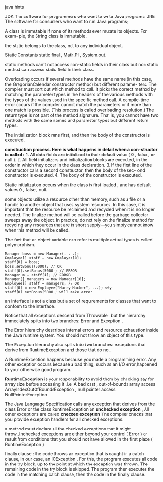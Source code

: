 java hints

JDK The software for programmers who want to write Java programs;
JRE The software for consumers who want to run Java programs;

A class is immutable if none of its methods ever mutate its objects. For exam-
ple, the String class is immutable.

the static belongs to the class, not to any individual object.

Static Constants static final , Math.PI , System.out.

static methods can't not access non-static fields in their class but non static method can access static field in their class.

Overloading occurs if several methods have the
same name (in this case, the GregorianCalendar constructor method) but different parame-
ters. The compiler must sort out which method to call. It picks the correct method by
matching the parameter types in the headers of the various methods with the types of
the values used in the specific method call. A compile-time error occurs if the compiler
cannot match the parameters or if more than one match is possible. (This process is
called overloading resolution.)
The return type is not part of the method signature. That is, you cannot have two methods
with the same names and parameter types but different return types.

The initialization block runs first, and
then the body of the constructor is executed.

**construction process. Here is what happens in detail when a con-structor is called :**
	1. All data fields are initialized to their default value ( 0 , false , or null ).
	2. All field initializers and initialization blocks are executed, in the order in which they
	occur in the class declaration.
	3. If the first line of the constructor calls a second constructor, then the body of the sec-
	ond constructor is executed.
	4. The body of the constructor is executed.

Static initialization occurs when the class is first loaded , and has default values 0 , false , null.


some objects utilize a resource other than memory, such as a file or a handle
to another object that uses system resources. In this case, it is important that the resource
be reclaimed and recycled when it is no longer needed.
The finalize method will be called before the
garbage collector sweeps away the object. In practice, do not rely on the finalize method for
recycling any resources that are in short supply—you simply cannot know when this
method will be called.

The fact that an object variable can refer to multiple actual types is called polymorphism.

```
Manager boss = new Manager(. . .);
Employee[] staff = new Employee[3];
staff[0] = boss;
boss.setBonus(5000); // OK
staff[0].setBonus(5000); // ERROR
Manager m = staff[i]; // ERROR
Manager[] managers = new Manager[10];
Employee[] staff = managers; // OK
staff[0] = new Employee("Harry Hacker", ...); why staff[0].setBonus(5000); will make error
```
an interface is not a class but a set of requirements for classes that want to conform to the interface.


Notice that all exceptions descend from Throwable , but the hierarchy immediately splits
into two branches: Error and Exception .

The Error hierarchy describes internal errors and resource exhaustion inside the Java
runtime system. You should not throw an object of this type.

The Exception hierarchy also splits into two branches: exceptions that derive from RuntimeException and those that do not.

A RuntimeException happens because you made a programming error. Any other exception occurs because a bad thing, such as an I/O error,happened to your otherwise good program.

**RuntimeException** is your responability to avoid them by checking say for array size before accessing it .i.e. A bad cast , out-of-bounds array access ArrayIndexOutOfBoundsException , null pointer access NullPointerException.

The Java Language Specification calls any exception that derives from the class Error or the class RuntimeException an **unchecked exception** , All other exceptions are called **checked exception** The compiler checks that you provide exception handlers for all checked exceptions.

a method must declare all the checked exceptions that it might throw.Unchecked exceptions are either beyond your control ( Error ) or result from conditions that you should not have allowed in the first place ( RuntimeException )

finally clause : the code throws an exception that is caught in a catch clause, in our case, an IOException . For this, the program executes all code in the try block, up to the point at which the exception was thrown. The remaining code in the try block is skipped. The program then executes the code in the matching catch clause, then the code in the finally clause.
